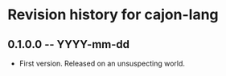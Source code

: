 # Revision history for cajon-lang

## 0.1.0.0 -- YYYY-mm-dd

* First version. Released on an unsuspecting world.

